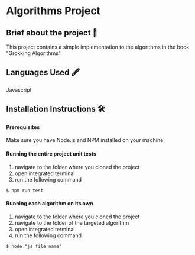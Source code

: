 # Algorithms Project
## Brief about the project 📑
This project contains a simple implementation to the algorithms in the book "Grokking Algorithms".
## Languages Used 🖋
Javascript
## Installation Instructions 🛠
#### Prerequisites
Make sure you have Node.js and NPM installed on your machine.
#### Running the entire project unit tests
1. navigate to the folder where you cloned the project
2. open integrated terminal
3. run the following command 
```
$ npm run test
```
#### Running each algorithm on its own
1. navigate to the folder where you cloned the project
2. navigate to the folder of the targeted algorithm
3. open integrated terminal
4. run the following command
```
$ node "js file name"
```
